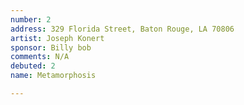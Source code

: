 ```yaml
---
number: 2
address: 329 Florida Street, Baton Rouge, LA 70806
artist: Joseph Konert
sponsor: Billy bob
comments: N/A
debuted: 2
name: Metamorphosis

---
```



